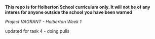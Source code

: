 **This repo is for Holberton School curriculum only. It will not be of any interes for anyone outside the school**
**you have been warned**

*Project VAGRANT - Holberton Week 1*

updated for task 4 - doing pulls

